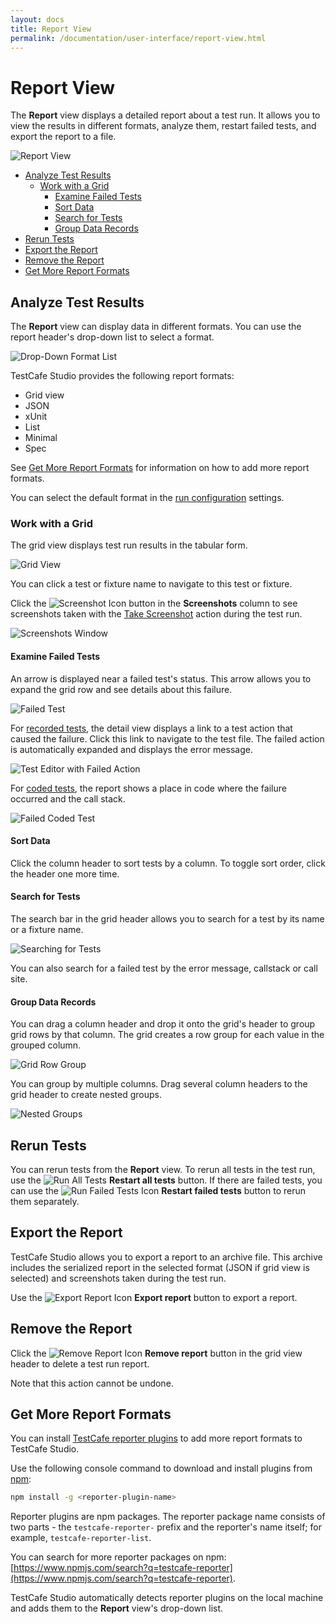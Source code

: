```yaml
---
layout: docs
title: Report View
permalink: /documentation/user-interface/report-view.html
---
```

# Report View

The **Report** view displays a detailed report about a test run. It allows you to view the results in different formats, analyze them, restart failed tests, and export the report to a file.

![Report View](../../images/user-interface/report-view/report-view.png)

* [Analyze Test Results](#analyze-test-results)
  * [Work with a Grid](#work-with-a-grid)
    * [Examine Failed Tests](#examine-failed-tests)
    * [Sort Data](#sort-data)
    * [Search for Tests](#search-for-tests)
    * [Group Data Records](#group-data-records)
* [Rerun Tests](#rerun-tests)
* [Export the Report](#export-the-report)
* [Remove the Report](#remove-the-report)
* [Get More Report Formats](#get-more-report-formats)

## Analyze Test Results

The **Report** view can display data in different formats. You can use the report header's drop-down list to select a format.

![Drop-Down Format List](../../images/user-interface/report-view/drop-down-format-list.png)

TestCafe Studio provides the following report formats:

* Grid view
* JSON
* xUnit
* List
* Minimal
* Spec

See [Get More Report Formats](#get-more-report-formats) for information on how to add more report formats.

You can select the default format in the [run configuration](run-configuration-dialog.md) settings.

### Work with a Grid

The grid view displays test run results in the tabular form.

![Grid View](../../images/user-interface/report-view/grid-view.png)

You can click a test or fixture name to navigate to this test or fixture.

Click the ![Screenshot Icon](../../images/user-interface/report-view/screenshot-icon.svg) button in the **Screenshots** column to see screenshots taken with the [Take Screenshot](../guides/record-tests/test-actions/browser-actions.md#take-screenshot) action during the test run.

![Screenshots Window](../../images/user-interface/report-view/screenshots-window.png)

#### Examine Failed Tests

An arrow is displayed near a failed test's status. This arrow allows you to expand the grid row and see details about this failure.

![Failed Test](../../images/user-interface/report-view/failed-test.png)

For [recorded tests](../guides/organize-tests.md#recorded-tests-files), the detail view displays a link to a test action that caused the failure. Click this link to navigate to the test file. The failed action is automatically expanded and displays the error message.

![Test Editor with Failed Action](../../images/user-interface/report-view/test-editor-failed.png)

For [coded tests](../guides/organize-tests.md#coded-tests-files), the report shows a place in code where the failure occurred and the call stack.

![Failed Coded Test](../../images/user-interface/report-view/failed-coded-test.png)

#### Sort Data

Click the column header to sort tests by a column. To toggle sort order, click the header one more time.

#### Search for Tests

The search bar in the grid header allows you to search for a test by its name or a fixture name.

![Searching for Tests](../../images/user-interface/report-view/searching-for-test.png)

You can also search for a failed test by the error message, callstack or call site.

#### Group Data Records

You can drag a column header and drop it onto the grid's header to group grid rows by that column.
The grid creates a row group for each value in the grouped column.

![Grid Row Group](../../images/user-interface/report-view/grid-row-group.png)

You can group by multiple columns. Drag several column headers to the grid header to create nested groups.

![Nested Groups](../../images/user-interface/report-view/nested-groups.png)

## Rerun Tests

You can rerun tests from the **Report** view. To rerun all tests in the test run, use the ![Run All Tests](../../images/user-interface/report-view/run-icon.svg) **Restart all tests** button. If there are failed tests, you can use the ![Run Failed Tests Icon](../../images/user-interface/report-view/run-failed-tests-icon.svg) **Restart failed tests** button to rerun them separately.

## Export the Report

TestCafe Studio allows you to export a report to an archive file. This archive includes the serialized report in the selected format (JSON if grid view is selected) and screenshots taken during the test run.

Use the ![Export Report Icon](../../images/user-interface/report-view/export-report-icon.svg) **Export report** button to export a report.

## Remove the Report

Click the ![Remove Report Icon](../../images/user-interface/report-view/remove-icon.svg) **Remove report** button in the grid view header to delete a test run report.

Note that this action cannot be undone.

## Get More Report Formats

You can install [TestCafe reporter plugins](https://devexpress.github.io/testcafe/documentation/using-testcafe/common-concepts/reporters.html) to add more report formats to TestCafe Studio.

Use the following console command to download and install plugins from [npm](https://www.npmjs.com/):

```sh
npm install -g <reporter-plugin-name>
```

Reporter plugins are npm packages. The reporter package name consists of two parts - the `testcafe-reporter-` prefix and the reporter's name itself; for example,  `testcafe-reporter-list`.

You can search for more reporter packages on npm: [https://www.npmjs.com/search?q=testcafe-reporter](https://www.npmjs.com/search?q=testcafe-reporter).

TestCafe Studio automatically detects reporter plugins on the local machine and adds them to the **Report** view's drop-down list.
